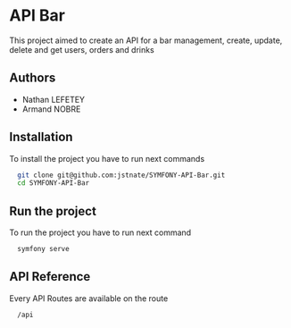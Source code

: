 # API Bar
This project aimed to create an API for a bar management, create, update, delete and get users, orders and drinks

## Authors

- Nathan LEFETEY
- Armand NOBRE

## Installation

To install the project you have to run next commands

```bash
  git clone git@github.com:jstnate/SYMFONY-API-Bar.git
  cd SYMFONY-API-Bar
```

## Run the project

To run the project you have to run next command

```bash
  symfony serve
```

## API Reference

Every API Routes are available on the route
```bash
  /api
```

